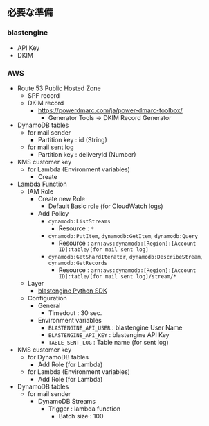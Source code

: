 ## 必要な準備

### blastengine

- API Key
- DKIM

### AWS

- Route 53 Public Hosted Zone
  - SPF record
  - DKIM record
    - https://powerdmarc.com/ja/power-dmarc-toolbox/
      - Generator Tools -> DKIM Record Generator
- DynamoDB tables
  - for mail sender
    - Partition key : id (String)
  - for mail sent log
    - Partition key : deliveryId (Number)
- KMS customer key
  - for Lambda (Environment variables)
    - Create
- Lambda Function
  - IAM Role
    - Create new Role
      - Default Basic role (for CloudWatch logs)
    - Add Policy
      - `dynamodb:ListStreams`
        - Resource : `*`
      - `dynamodb:PutItem`, `dynamodb:GetItem`, `dynamodb:Query`
        - Resource : `arn:aws:dynamodb:[Region]:[Account ID]:table/[for mail sent log]`
      - `dynamodb:GetShardIterator`, `dynamodb:DescribeStream`, `dynamodb:GetRecords`
        - Resource : `arn:aws:dynamodb:[Region]:[Account ID]:table/[for mail sent log]/stream/*`
  - Layer
    - [blastengine Python SDK](https://github.com/blastengineMania/blastengine-py)
  - Configuration
    - General
      - Timedout : 30 sec.
    - Environment variables
      - `BLASTENGINE_API_USER` : blastengine User Name
      - `BLASTENGINE_API_KEY` : blastengine API Key
      - `TABLE_SENT_LOG` : Table name (for sent log)
- KMS customer key
  - for DynamoDB tables
    - Add Role (for Lambda)
  - for Lambda (Environment variables)
    - Add Role (for Lambda)
- DynamoDB tables
  - for mail sender
    - DynamoDB Streams
      - Trigger : lambda function
        - Batch size : 100
